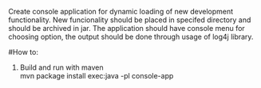 Create console application for dynamic loading of new development functionality. New funcionality should be placed in specifed directory and should be archived in jar. The application should have console menu for choosing option, the output should be done through usage of log4j library.

#How to:
1. Build and run with maven<br />
    mvn package install exec:java -pl console-app


